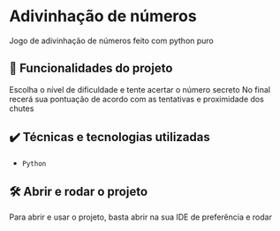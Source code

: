 # Adivinhação de números

Jogo de adivinhação de números feito com python puro 

## 🔨 Funcionalidades do projeto

Escolha o nível de dificuldade e tente acertar o número secreto
No final recerá sua pontuação de acordo com as tentativas e proximidade dos chutes

## ✔️ Técnicas e tecnologias utilizadas

- `Python`

## 🛠️ Abrir e rodar o projeto

Para abrir e usar o projeto, basta abrir na sua IDE de preferência e rodar
